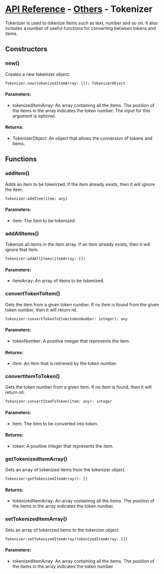 # [API Reference](../../API.md) - [Others](../Others.md) - Tokenizer

Tokenizer is used to tokenize items such as text, number and so on. It also includes a number of useful functions for converting between tokens and items.

## Constructors

### new()

Creates a new tokenizer object.

```
Tokenizer.new(tokenizedItemArray: []): TokenizerObject
```

#### Parameters:

* tokenizedItemArray: An array containing all the items. The position of the items in the array indicates the token number. The input for this argument is optional.

#### Returns:

* TokenizerObject: An object that allows the conversion of tokens and items.

## Functions

### addItem()

Adds an item to be tokenized. If the item already exists, then it will ignore the item.

```
Tokenizer:addItem(item: any)
```

#### Parameters:

* item: The item to be tokenized.

### addAllItems()

Tokenize all items in the item array. If an item already exists, then it will ignore that item.

```
Tokenizer:addAllItems(itemArray: [])
```

#### Parameters:

* itemArray: An array of items to be tokenized.

### convertTokenToItem()

Gets the item from a given token number. If no item is found from the given token number, then it will return nil.

```
Tokenizer:convertTokenToItem(tokenNumber: integer): any
```

#### Parameters:

* tokenNumber: A positive integer that represents the item.

#### Returns:

* item: An item that is retrieved by the token number.

### convertItemToToken()

Gets the token number from a given item. If no item is found, then it will return nil.

```
Tokenizer:convertItemToToken(item: any): integer
```

#### Parameters:

* item: The item to be converted into token.

#### Returns:

* token: A positive integer that represents the item.

### getTokenizedItemArray()

Gets an array of tokenized items from the tokenizer object.

```
Tokenizer:getTokenizedItemArray(): []
```

#### Returns:

* tokenizedItemArray: An array containing all the items. The position of the items in the array indicates the token number.

### setTokenizedItemArray()

Sets an array of tokenized items to the tokenizer object.

```
Tokenizer:setTokenizedItemArray(tokenizedItemArray: [])
```

#### Parameters:

* tokenizedItemArray: An array containing all the items. The position of the items in the array indicates the token number.
